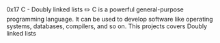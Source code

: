 0x17 C - Doubly linked lists ✏️
C is a powerful general-purpose programming language. It can be used to develop software like operating systems, databases, compilers, and so on. This projects covers Doubly linked lists
